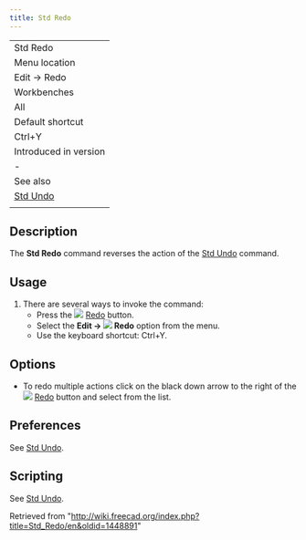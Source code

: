 ```yaml
---
title: Std Redo
---
```


|                                  |
| -------------------------------- |
| Std Redo                         |
| Menu location                    |
| Edit → Redo                      |
| Workbenches                      |
| All                              |
| Default shortcut                 |
| Ctrl+Y                           |
| Introduced in version            |
| -                                |
| See also                         |
| [Std Undo](/Std_Undo "Std Undo") |
|                                  |

## Description

The **Std Redo** command reverses the action of the [Std Undo](/Std_Undo "Std Undo") command.

## Usage

1. There are several ways to invoke the command:
   - Press the ![](/images/Std_Redo.svg) [Redo](/Std_Redo "Std Redo") button.
   - Select the **Edit → ![](/images/Std_Redo.svg) Redo** option from the menu.
   - Use the keyboard shortcut: Ctrl+Y.

## Options

- To redo multiple actions click on the black down arrow to the right of the ![](/images/Std_Redo.svg) [Redo](/Std_Redo "Std Redo") button and select from the list.

## Preferences

See [Std Undo](/Std_Undo#Preferences "Std Undo").

## Scripting

See [Std Undo](/Std_Undo#Scripting "Std Undo").

Retrieved from "<http://wiki.freecad.org/index.php?title=Std_Redo/en&oldid=1448891>"
